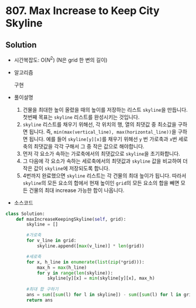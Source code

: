 # 807. Max Increase to Keep City Skyline

## Solution

- 시간복잡도: O($N^2$) (N은 grid 한 변의 길이)

- 알고리즘

  구현

- 풀이설명

  1. 건물을 최대한 높이 올렸을 때의 높이를 저장하는 리스트 `skyline`을 만듭니다. 첫번째 목표는 `skyline` 리스트를 완성시키는 것입니다.
  2. `skyline` 리스트를 채우기 위해선, 각 위치의 행, 열의 최댓값 중 최소값을 구하면 됩니다. 즉, `min(max(vertical_line), max(horizontal_line))`을 구하면 됩니다. 예를 들어 `skyline[y][x]`를 채우기 위해선 `y` 번 가로축과 `x`번 세로축의 최댓값을 각각 구해서 그 중 작은 값으로 해야합니다.
  3. 먼저 각 요소가 속하는 가로축에서의 최댓값으로 `skyline`을 초기화합니다.
  4. 그 다음에 각 요소가 속하는 세로축에서의 최댓값과 `skyline` 값을 비교하여 더 작은 값이 `skyline`에 저장되도록 합니다.
  5. 4번까지 완료했으면 `skyline` 리스트는 각 건물의 최대 높이가 됩니다. 따라서 `skyline`의 모든 요소의 합에서 현재 높이인 `grid`의 모든 요소의 합을 빼면 모든 건물의 최대 increase 가능한 합이 나옵니다.

- 소스코드

```python
class Solution:
    def maxIncreaseKeepingSkyline(self, grid):
        skyline = []

        #가로축
        for v_line in grid:
            skyline.append([max(v_line)] * len(grid))

        #세로축
        for x, h_line in enumerate(list(zip(*grid))):
            max_h = max(h_line)
            for y in range(len(skyline)):
                skyline[y][x] = min(skyline[y][x], max_h)
		
        #최대 합 구하기
        ans = sum([sum(l) for l in skyline]) - sum([sum(l) for l in grid])
        return ans
```


